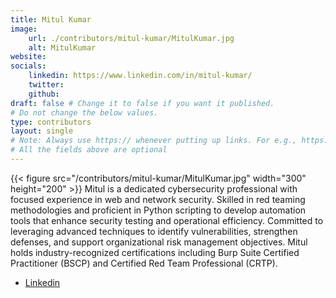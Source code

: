 ```yaml
---
title: Mitul Kumar
image: 
    url: ./contributors/mitul-kumar/MitulKumar.jpg
    alt: MitulKumar
website: 
socials:
    linkedin: https://www.linkedin.com/in/mitul-kumar/
    twitter: 
    github: 
draft: false # Change it to false if you want it published.
# Do not change the below values.
type: contributors
layout: single
# Note: Always use https:// whenever putting up links. For e.g., https://payatu.com
# All the fields above are optional
---
```


{{< figure src="/contributors/mitul-kumar/MitulKumar.jpg" width="300" height="200" >}}
Mitul is a dedicated cybersecurity professional with focused experience in web and network security. Skilled in red teaming methodologies and proficient in Python scripting to develop automation tools that enhance security testing and operational efficiency. Committed to leveraging advanced techniques to identify vulnerabilities, strengthen defenses, and support organizational risk management objectives. Mitul holds industry-recognized certifications including Burp Suite Certified Practitioner (BSCP) and Certified Red Team Professional (CRTP).
- [Linkedin](https://www.linkedin.com/in/mitul-kumar/)

